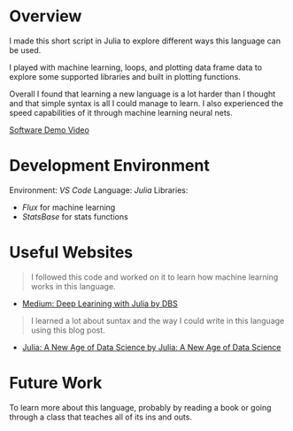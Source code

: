 # Overview

I made this short script in Julia to explore different ways this language can be used. 

I played with machine learning, loops, and plotting data frame data to explore some supported libraries and built in plotting functions. 

Overall I found that learning a new language is a lot harder than I thought and that simple syntax is all I could manage to learn. I also experienced the speed capabilities of it through machine learning neural nets. 

[Software Demo Video](https://youtu.be/rj1Dde5vc-0)

# Development Environment

Environment: *VS Code*
Language: *Julia*
Libraries:
- *Flux* for machine learning 
- *StatsBase* for stats functions 

# Useful Websites

> I followed this code and worked on it to learn how machine learning works in this language. 
* [Medium: Deep Learining with Julia by DBS](https://medium.com/coffee-in-a-klein-bottle/deep-learning-with-julia-e7f15ad5080b)

> I learned a lot about suntax and the way I could write in this language using this blog post. 
* [Julia: A New Age of Data Science by Julia: A New Age of Data Science](https://www.analyticsvidhya.com/blog/2021/07/julia-a-new-age-of-data-science/)

# Future Work

To learn more about this language, probably by reading a book or going through a class that teaches all of its ins and outs. 